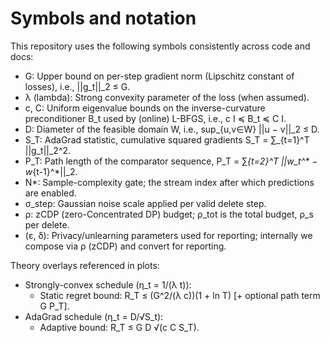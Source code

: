 # Symbols and notation

This repository uses the following symbols consistently across code and docs:

- G: Upper bound on per-step gradient norm (Lipschitz constant of losses), i.e., ||g_t||_2 ≤ G.
- λ (lambda): Strong convexity parameter of the loss (when assumed).
- c, C: Uniform eigenvalue bounds on the inverse-curvature preconditioner B_t used by (online) L-BFGS, i.e., c I ≼ B_t ≼ C I.
- D: Diameter of the feasible domain W, i.e., sup_{u,v∈W} ||u − v||_2 ≤ D.
- S_T: AdaGrad statistic, cumulative squared gradients S_T = ∑_{t=1}^T ||g_t||_2^2.
- P_T: Path length of the comparator sequence, P_T = ∑_{t=2}^T ||w_t^* − w_{t-1}^*||_2.
- N*: Sample-complexity gate; the stream index after which predictions are enabled.
- σ_step: Gaussian noise scale applied per valid delete step.
- ρ: zCDP (zero-Concentrated DP) budget; ρ_tot is the total budget, ρ_s per delete.
- (ε, δ): Privacy/unlearning parameters used for reporting; internally we compose via ρ (zCDP) and convert for reporting.

Theory overlays referenced in plots:
- Strongly-convex schedule (η_t = 1/(λ t)):
  - Static regret bound: R_T ≤ (G^2/(λ c))(1 + ln T) [+ optional path term G P_T].
- AdaGrad schedule (η_t = D/√S_t):
  - Adaptive bound: R_T ≤ G D √(c C S_T).